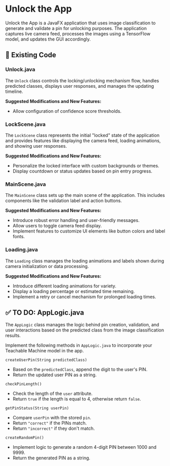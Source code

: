 # Unlock the App

Unlock the App is a JavaFX application that uses image classification to generate and validate a pin for unlocking purposes. The application captures live camera feed, processes the images using a TensorFlow model, and updates the GUI accordingly.

## 🔎 Existing Code

### Unlock.java

The `Unlock` class controls the locking/unlocking mechanism flow, handles predicted classes, displays user responses, and manages the updating timeline.

**Suggested Modifications and New Features:**

* Allow configuration of confidence score thresholds.

### LockScene.java

The `LockScene` class represents the initial "locked" state of the application and provides features like displaying the camera feed, loading animations, and showing user responses.

**Suggested Modifications and New Features:**

* Personalize the locked interface with custom backgrounds or themes.
* Display countdown or status updates based on pin entry progress.

### MainScene.java

The `MainScene` class sets up the main scene of the application. This includes components like the validation label and action buttons.

**Suggested Modifications and New Features:**

* Introduce robust error handling and user-friendly messages.
* Allow users to toggle camera feed display.
* Implement features to customize UI elements like button colors and label fonts.

### Loading.java

The `Loading` class manages the loading animations and labels shown during camera initialization or data processing.

**Suggested Modifications and New Features:**

* Introduce different loading animations for variety.
* Display a loading percentage or estimated time remaining.
* Implement a retry or cancel mechanism for prolonged loading times.

## ✅ TO DO: AppLogic.java

The `AppLogic` class manages the logic behind pin creation, validation, and user interactions based on the predicted class from the image classification results.

Implement the following methods in `AppLogic.java` to incorporate your Teachable Machine model in the app.

`createUserPin(String predictedClass)`

* Based on the `predictedClass`, append the digit to the user's PIN.
* Return the updated user PIN as a string.

`checkPinLength()`

* Check the length of the `user` attribute.
* Return `true` if the length is equal to 4, otherwise return `false`.

`getPinStatus(String userPin)`

* Compare `userPin` with the stored `pin`.
* Return `"correct"` if the PINs match.
* Return `"incorrect"` if they don't match.

`createRandomPin()`

* Implement logic to generate a random 4-digit PIN between 1000 and 9999.
* Return the generated PIN as a string.
